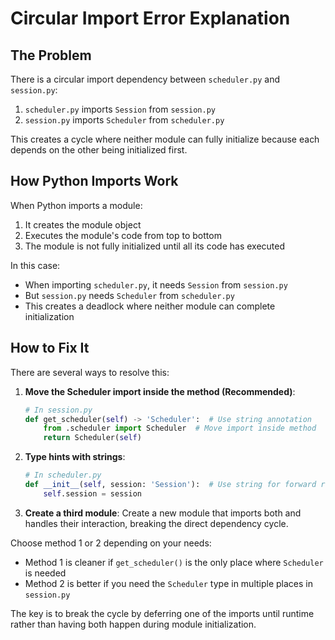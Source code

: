 # Circular Import Error Explanation

## The Problem

There is a circular import dependency between `scheduler.py` and `session.py`:

1. `scheduler.py` imports `Session` from `session.py`
2. `session.py` imports `Scheduler` from `scheduler.py`

This creates a cycle where neither module can fully initialize because each depends on the other being initialized first.

## How Python Imports Work

When Python imports a module:
1. It creates the module object
2. Executes the module's code from top to bottom
3. The module is not fully initialized until all its code has executed

In this case:
- When importing `scheduler.py`, it needs `Session` from `session.py`
- But `session.py` needs `Scheduler` from `scheduler.py`
- This creates a deadlock where neither module can complete initialization

## How to Fix It

There are several ways to resolve this:

1. **Move the Scheduler import inside the method (Recommended)**:
   ```python
   # In session.py
   def get_scheduler(self) -> 'Scheduler':  # Use string annotation
       from .scheduler import Scheduler  # Move import inside method
       return Scheduler(self)
   ```

2. **Type hints with strings**:
   ```python
   # In scheduler.py
   def __init__(self, session: 'Session'):  # Use string for forward reference
       self.session = session
   ```

3. **Create a third module**:
   Create a new module that imports both and handles their interaction, breaking the direct dependency cycle.

Choose method 1 or 2 depending on your needs:
- Method 1 is cleaner if `get_scheduler()` is the only place where `Scheduler` is needed
- Method 2 is better if you need the `Scheduler` type in multiple places in `session.py`

The key is to break the cycle by deferring one of the imports until runtime rather than having both happen during module initialization.